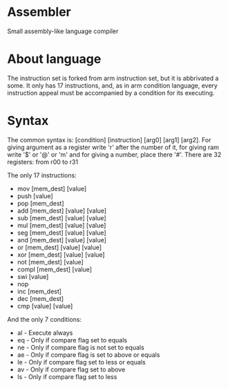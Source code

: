 # Assembler
Small assembly-like language compiler
# About language
The instruction set is forked from arm instruction set, but it is abbrivated a some.
It only has 17 instructions, and, as in arm condition language, every instruction appeal must be accompanied by
a condition for its executing.

# Syntax
The common syntax is:
[condition] [instruction] [arg0] [arg1] [arg2].
For giving argument as a register write 'r' after the number of it, for giving ram write '$' or '@' or 'm' and 
for giving a number, place there '#'.
There are 32 registers: from r00 to r31

The only 17 instructions:
- mov [mem_dest] [value]
- push [value]
- pop [mem_dest]
- add [mem_dest] [value] [value]
- sub [mem_dest] [value] [value]
- mul [mem_dest] [value] [value]
- seg [mem_dest] [value] [value]
- and [mem_dest] [value] [value]
- or  [mem_dest] [value] [value]
- xor [mem_dest] [value] [value]
- not [mem_dest] [value]
- compl [mem_dest] [value]
- swi [value]
- nop 
- inc [mem_dest]
- dec [mem_dest]
- cmp [value] [value]

And the only 7 conditions:
- al - Execute always
- eq - Only if compare flag set to equals
- ne - Only if compare flag is not set to equals
- ae - Only if compare flag is set to above or equals
- le - Only if compare flag set to less or equals
- av - Only if compare flag set to above
- ls - Only if compare flag set to less
